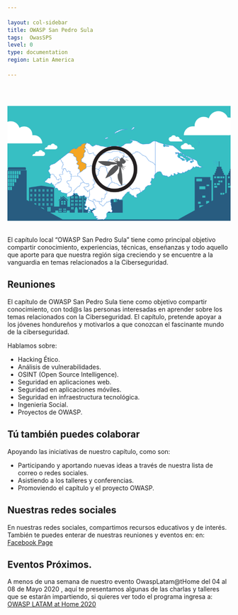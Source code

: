 ```yaml
---

layout: col-sidebar
title: OWASP San Pedro Sula
tags:  OwasSPS
level: 0
type: documentation
region: Latin America

---
```

<br><br>
<p align="center">
  <img src="assets/images/owaspsps.png">
</p>
<br>
El capítulo local “OWASP San Pedro Sula” tiene como principal objetivo compartir conocimiento, experiencias, técnicas, enseñanzas y todo aquello que aporte para que nuestra región siga creciendo y se encuentre a la vanguardia en temas relacionados a la Ciberseguridad. 

## Reuniones
El capítulo de OWASP San Pedro Sula tiene como objetivo compartir conocimiento, con tod@s las personas interesadas en aprender sobre los temas relacionados con la Ciberseguridad. El capítulo, pretende apoyar a los jóvenes hondureños y motivarlos a que conozcan el fascinante mundo de la ciberseguridad.

Hablamos sobre:
- Hacking Ético.
- Análisis de vulnerabilidades.
- OSINT (Open Source Intelligence).
- Seguridad en aplicaciones web.
- Seguridad en aplicaciones móviles.
- Seguridad en infraestructura tecnológica.
- Ingenieria Social.
- Proyectos de OWASP.

## Tú también puedes colaborar
Apoyando las iniciativas de nuestro capítulo, como son:
- Participando y aportando nuevas ideas a través de nuestra lista de correo o redes sociales.
- Asistiendo a los talleres y conferencias.
- Promoviendo el capítulo y el proyecto OWASP.

## Nuestras redes sociales
En nuestras redes sociales, compartimos recursos educativos y de interés. También te puedes enterar de nuestras reuniones y eventos en: en: [Facebook Page](https://www.facebook.com/OWASPHondurasSPS/) 

## Eventos Próximos.
A menos de una semana de nuestro evento OwaspLatam@tHome del 04 al 08 de Mayo 2020 , aquí te presentamos algunas de las charlas y talleres que se estarán impartiendo, si quieres ver todo el programa ingresa a: [OWASP LATAM at Home 2020](https://owasp.org/www-event-2020-latam-at-home/)


